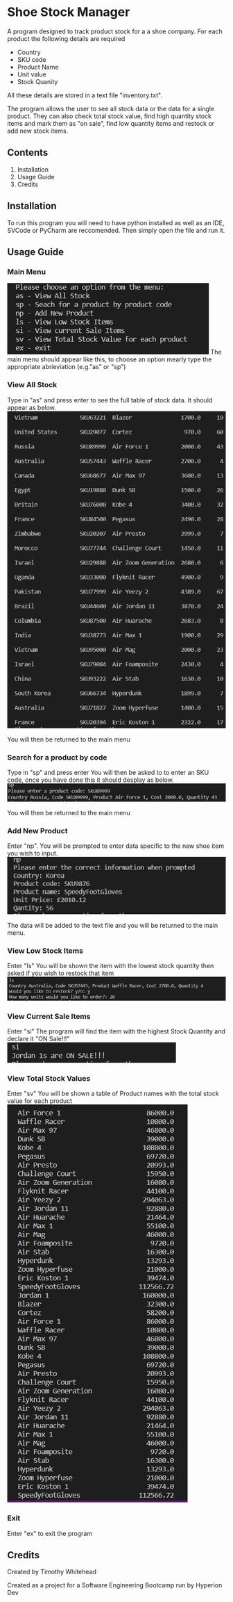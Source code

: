 # Shoe Stock Manager

A program designed to track product stock for a a shoe company.
For each product the following details are required
* Country
* SKU code
* Product Name
* Unit value
* Stock Quanity

All these details are stored in a text file "inventory.txt".

The program allows the user to see all stock data or the data for a single product. They can also check total stock value, 
find high quantity stock items and mark them as "on sale",  find low quantity items and restock or add new stock items.



## Contents

1. Installation
1. Usage Guide
1. Credits


## Installation
To run this program you will need to have python installed as well as an IDE, SVCode or PyCharm are reccomended.
Then simply open the file and run it.

## Usage Guide
### Main Menu
![Main Menu](menu1.png)
The main menu should appear like this, to choose an option mearly type the appropriate abrieviation (e.g."as" or "sp")

### View All Stock
Type in "as" and press enter to see the full table of stock data.
It should appear as below.
![Full Stock Table](all_stock.png)

You will then be returned to the main menu

### Search for a product by code
Type in "sp" and press enter
You will then be asked to to enter an SKU code, once you have done this it should desplay as below.
![Search Shoe](search.png)

You will then be returned to the main menu

### Add New Product
Enter "np".
You will be prompted to enter data specific to the new shoe item you wish to input.
![New Shoe](newshoe.png)

The data will be added to the text file and you will be returned to the main menu.

### View Low Stock Items
Enter "ls"
You will be shown the item with the lowest stock quantity then asked if you wish to restock that item
![LowStock](lowstock.png)


### View Current Sale Items
Enter "si"
The program will find the item with the highest Stock Quantity and declare it "ON Sale!!!"
![Sale](sale.png)

### View Total Stock Values
Enter "sv"
You will be shown a table of Product names with the total stock value for each product
![Stock Values](value.png)

### Exit
Enter "ex" to exit the program


## Credits
Created by Timothy Whitehead

Created as a project for a Software Engineering Bootcamp run by Hyperion Dev

